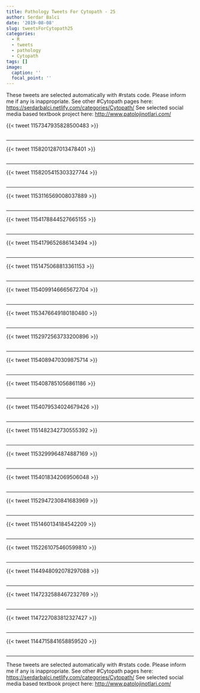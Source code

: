 ```yaml
---
title: Pathology Tweets For Cytopath - 25
author: Serdar Balci
date: '2019-08-08'
slug: tweetsForCytopath25
categories:
  - R
  - tweets
  - pathology
  - Cytopath
tags: []
image:
  caption: ''
  focal_point: ''
---
```



These tweets are selected automatically with #rstats code. Please inform me if any is inappropriate.
See other #Cytopath pages here: https://serdarbalci.netlify.com/categories/Cytopath/ 
See selected social media based textbook project here: http://www.patolojinotlari.com/

{{< tweet 1157347935828500483 >}}
<br>
<br>
<hr>
{{< tweet 1158201287013478401 >}}
<br>
<br>
<hr>
{{< tweet 1158205415303327744 >}}
<br>
<br>
<hr>
{{< tweet 1153116569008037889 >}}
<br>
<br>
<hr>
{{< tweet 1154178844527665155 >}}
<br>
<br>
<hr>
{{< tweet 1154179652686143494 >}}
<br>
<br>
<hr>
{{< tweet 1151475068813361153 >}}
<br>
<br>
<hr>
{{< tweet 1154099146665672704 >}}
<br>
<br>
<hr>
{{< tweet 1153476649180180480 >}}
<br>
<br>
<hr>
{{< tweet 1152972563733200896 >}}
<br>
<br>
<hr>
{{< tweet 1154089470309875714 >}}
<br>
<br>
<hr>
{{< tweet 1154087851056861186 >}}
<br>
<br>
<hr>
{{< tweet 1154079534024679426 >}}
<br>
<br>
<hr>
{{< tweet 1151482342730555392 >}}
<br>
<br>
<hr>
{{< tweet 1153299964874887169 >}}
<br>
<br>
<hr>
{{< tweet 1154018342069506048 >}}
<br>
<br>
<hr>
{{< tweet 1152947230841683969 >}}
<br>
<br>
<hr>
{{< tweet 1151460134184542209 >}}
<br>
<br>
<hr>
{{< tweet 1152261075460599810 >}}
<br>
<br>
<hr>
{{< tweet 1144948092078297088 >}}
<br>
<br>
<hr>
{{< tweet 1147232588467232769 >}}
<br>
<br>
<hr>
{{< tweet 1147227083812327427 >}}
<br>
<br>
<hr>
{{< tweet 1144715841658859520 >}}
<br>
<br>
<hr>


These tweets are selected automatically with #rstats code. Please inform me if any is inappropriate.
See other #Cytopath pages here: https://serdarbalci.netlify.com/categories/Cytopath/ 
See selected social media based textbook project here: http://www.patolojinotlari.com/
